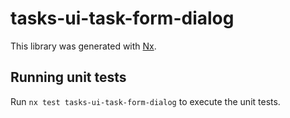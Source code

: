# tasks-ui-task-form-dialog

This library was generated with [Nx](https://nx.dev).

## Running unit tests

Run `nx test tasks-ui-task-form-dialog` to execute the unit tests.
